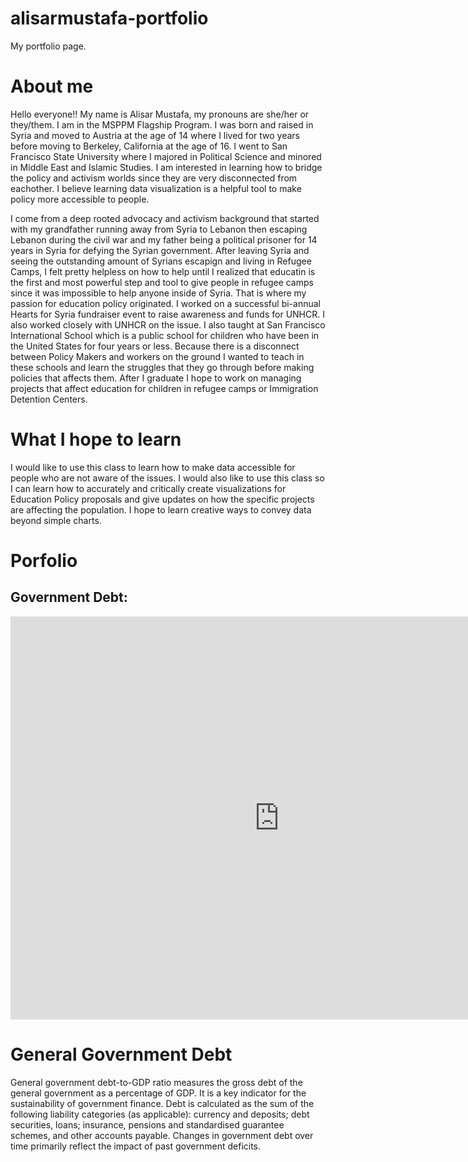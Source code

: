 # alisarmustafa-portfolio
My portfolio page.

# About me
Hello everyone!! My name is Alisar Mustafa, my pronouns are she/her or they/them. I am in the MSPPM Flagship Program. I was born and raised in Syria and moved to Austria at the age of 14 where I lived for two years before moving to Berkeley, California at the age of 16. I went to San Francisco State University where I majored in Political Science and minored in Middle East and Islamic Studies. I am interested in learning how to bridge the policy and activism worlds since they are very disconnected from eachother. I believe learning data visualization is a helpful tool to make policy more accessible to people. 

I come from a deep rooted advocacy and activism background that started with my grandfather running away from Syria to Lebanon then escaping Lebanon during the civil war and my father being a political prisoner for 14 years in Syria for defying the Syrian government. After leaving Syria and seeing the outstanding amount of Syrians escapign and living in Refugee Camps, I felt pretty helpless on how to help until I realized that educatin is the first and most powerful step and tool to give people in refugee camps since it was impossible to help anyone inside of Syria. That is where my passion for education policy originated. I worked on a successful bi-annual Hearts for Syria fundraiser event to raise awareness and funds for UNHCR. I also worked closely with UNHCR on the issue. I also taught at San Francisco International School which is a public school for children who have been in the United States for four years or less. Because there is a disconnect between Policy Makers and workers on the ground I wanted to teach in these schools and learn the struggles that they go through before making policies that affects them. After I graduate I hope to work on managing projects that affect education for children in refugee camps or Immigration Detention Centers.

# What I hope to learn
 I would like to use this class to learn how to make data accessible for people who are not aware of the issues. I would also like to use this class so I can learn how to accurately and critically create visualizations for Education Policy proposals and give updates on how the specific projects are affecting the population. I hope to learn creative ways to convey data beyond simple charts. 

# Porfolio 

## Government Debt: 

<iframe src="https://data.oecd.org/chart/65O1" width="860" height="645" style="border: 0" mozallowfullscreen="true" webkitallowfullscreen="true" allowfullscreen="true"><a href="https://data.oecd.org/chart/65O1" target="_blank">OECD Chart: General government debt, Total, % of GDP, Annual, 2018</a></iframe>

# General Government Debt
General government debt-to-GDP ratio measures the gross debt of the general government as a percentage of GDP. It is a key indicator for the sustainability of government finance. Debt is calculated as the sum of the following liability categories (as applicable): currency and deposits; debt securities, loans; insurance, pensions and standardised guarantee schemes, and other accounts payable. Changes in government debt over time primarily reflect the impact of past government deficits.
<div class="flourish-embed flourish-chart" data-src="visualisation/3765594" data-url="https://flo.uri.sh/visualisation/3765594/embed" aria-label=""><script src="https://public.flourish.studio/resources/embed.js"></script></div>
